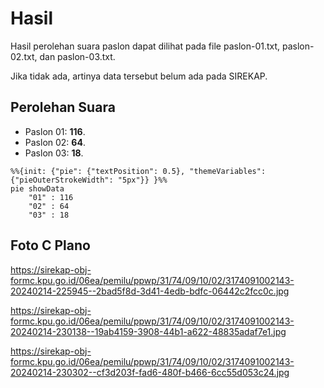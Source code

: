 # Hasil

Hasil perolehan suara paslon dapat dilihat pada file paslon-01.txt, paslon-02.txt, dan paslon-03.txt.

Jika tidak ada, artinya data tersebut belum ada pada SIREKAP.

## Perolehan Suara

 * Paslon 01: **116**.
 * Paslon 02: **64**.
 * Paslon 03: **18**.

```mermaid
%%{init: {"pie": {"textPosition": 0.5}, "themeVariables": {"pieOuterStrokeWidth": "5px"}} }%%
pie showData
    "01" : 116
    "02" : 64
    "03" : 18
```
## Foto C Plano

https://sirekap-obj-formc.kpu.go.id/06ea/pemilu/ppwp/31/74/09/10/02/3174091002143-20240214-225945--2bad5f8d-3d41-4edb-bdfc-06442c2fcc0c.jpg

https://sirekap-obj-formc.kpu.go.id/06ea/pemilu/ppwp/31/74/09/10/02/3174091002143-20240214-230138--19ab4159-3908-44b1-a622-48835adaf7e1.jpg

https://sirekap-obj-formc.kpu.go.id/06ea/pemilu/ppwp/31/74/09/10/02/3174091002143-20240214-230302--cf3d203f-fad6-480f-b466-6cc55d053c24.jpg
